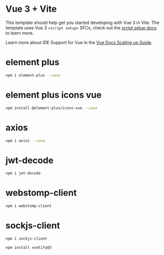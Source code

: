 # Vue 3 + Vite

This template should help get you started developing with Vue 3 in Vite. The template uses Vue 3 `<script setup>` SFCs, check out the [script setup docs](https://v3.vuejs.org/api/sfc-script-setup.html#sfc-script-setup) to learn more.

Learn more about IDE Support for Vue in the [Vue Docs Scaling up Guide](https://vuejs.org/guide/scaling-up/tooling.html#ide-support).

# element plus
```sh
npm i element-plus --save
```
# element plus icons vue
```sh
npm install @element-plus/icons-vue --save
```
# axios
```sh
npm i axios --save
```

# jwt-decode
```sh
npm i jwt-decode
```

# webstomp-client
```sh
npm i webstomp-client
```

# sockjs-client
```sh
npm i sockjs-client
```
```sh
npm install vuetify@3
```

[//]: # (npm install jwt-decode, npm install sockjs-client, npm install)

[//]: # (webstomp-client)